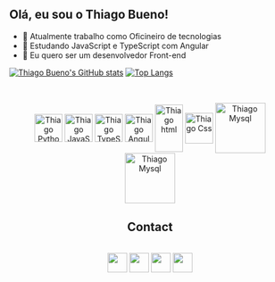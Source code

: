 ## Olá, eu sou o Thiago Bueno!

- 🔭 Atualmente trabalho como Oficineiro de tecnologias
- 🌱 Estudando JavaScript e TypeScript com Angular
- 🎈 Eu quero ser um desenvolvedor Front-end


[![Thiago Bueno's GitHub stats](https://github-readme-stats.vercel.app/api?username=ThiagoEHBueno)](https://https://github.com/ThiagoEHBueno/github-readme-stats)
[![Top Langs](https://github-readme-stats.vercel.app/api/top-langs/?username=ThiagoEHBueno&size_weight=0.5&count_weight=1&langs_count=8&layout=compact&theme=tokyonight)](https://github.com/ThiagoEHBueno/github-readme-stats)


  ##
<div align="center" style="display:inline_block"><br>
  <img align="center" height="50" width="50" src="https://cdn.jsdelivr.net/gh/devicons/devicon/icons/python/python-original.svg" alt="Thiago Python">
  <img align="center" height="50" width="50" src="https://cdn.jsdelivr.net/gh/devicons/devicon/icons/javascript/javascript-plain.svg" alt="Thiago JavaScript">
  <img align="center" height="50" width="50" src="https://cdn.jsdelivr.net/gh/devicons/devicon/icons/typescript/typescript-original.svg" alt="Thiago TypeScript"/>
  <img align="center" height="50" width="50" src="https://cdn.jsdelivr.net/gh/devicons/devicon/icons/angularjs/angularjs-original.svg" alt="Thiago Angular"/>
  <img align="center" height="85" width="50" src="https://cdn.jsdelivr.net/gh/devicons/devicon/icons/html5/html5-plain-wordmark.svg" alt="Thiago html">
  <img align="center" height="55" width="50" src="https://cdn.jsdelivr.net/gh/devicons/devicon/icons/css3/css3-plain-wordmark.svg" alt="Thiago Css">
  <img align="center" height="90" width="90" src="https://cdn.jsdelivr.net/gh/devicons/devicon/icons/mysql/mysql-original-wordmark.svg" alt="Thiago Mysql">
  <img align="center" height="90" width="90" src="https://cdn.jsdelivr.net/gh/devicons/devicon/icons/git/git-plain-wordmark.svg" alt="Thiago Mysql">
  
 <div>

## Contact
 
<div align="center" style="display:inline_block"><br>
  <a href="https://www.linkedin.com/in/thiago-bueno-755244203/" target="_blank"><img  height="35" widtdh="35" src="https://cdn.jsdelivr.net/gh/devicons/devicon/icons/linkedin/linkedin-original.svg" target="_blank"/></a> 
  <a href="https://instagram.com/thiago.bueno.3956?igshid=MzNlNGNkZWQ4Mg==" target="_blank"><img  height="35" widtdh="35" src="https://upload.wikimedia.org/wikipedia/commons/e/e7/Instagram_logo_2016.svg" target="_blank"/></a>
  <a href="mailto:thiagobueno1933@gmail.com" target="_blank"><img height="35" width="35" src="https://upload.wikimedia.org/wikipedia/commons/7/7e/Gmail_icon_%282020%29.svg"></a>
  <a href="https://web.whatsapp.com/send?phone=12982332422" target="_blank"><img height="35" width="35" src="https://upload.wikimedia.org/wikipedia/commons/6/6b/WhatsApp.svg"></a>
  
</div>
